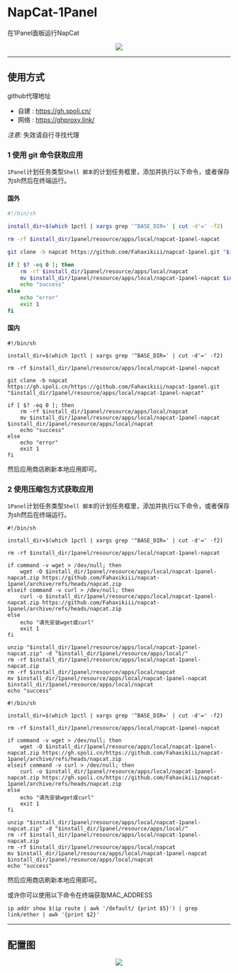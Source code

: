 # NapCat-1Panel
在1Panel面板运行NapCat
<div align="center">
  <img src="https://gh.spoli.cn/https://raw.githubusercontent.com/Fahaxikiii/napcat-1panel/main/img/logo.jpeg"/>
</div>

---

## 使用方式

github代理地址
- 自建 : https://gh.spoli.cn/ 
- 网络 : https://ghproxy.link/

*注意:* 失效请自行寻找代理

### 1 使用 git 命令获取应用

`1Panel`计划任务类型`Shell 脚本`的计划任务框里，添加并执行以下命令，或者保存为sh然后在终端运行。
#### 国外
```bash
#!/bin/sh

install_dir=$(which 1pctl | xargs grep '^BASE_DIR=' | cut -d'=' -f2)

rm -rf $install_dir/1panel/resource/apps/local/napcat-1panel-napcat

git clone -b napcat https://github.com/Fahaxikiii/napcat-1panel.git "$install_dir/1panel/resource/apps/local/napcat-1panel-napcat"

if [ $? -eq 0 ]; then
    rm -rf $install_dir/1panel/resource/apps/local/napcat
    mv $install_dir/1panel/resource/apps/local/napcat-1panel-napcat $install_dir/1panel/resource/apps/local/napcat
    echo "success"
else
    echo "error"
    exit 1
fi
```
#### 国内
```shell
#!/bin/sh

install_dir=$(which 1pctl | xargs grep '^BASE_DIR=' | cut -d'=' -f2)

rm -rf $install_dir/1panel/resource/apps/local/napcat-1panel-napcat

git clone -b napcat https://gh.spoli.cn/https://github.com/Fahaxikiii/napcat-1panel.git "$install_dir/1panel/resource/apps/local/napcat-1panel-napcat"

if [ $? -eq 0 ]; then
    rm -rf $install_dir/1panel/resource/apps/local/napcat
    mv $install_dir/1panel/resource/apps/local/napcat-1panel-napcat $install_dir/1panel/resource/apps/local/napcat
    echo "success"
else
    echo "error"
    exit 1
fi
```
然后应用商店刷新本地应用即可。

### 2 使用压缩包方式获取应用

`1Panel`计划任务类型`Shell 脚本`的计划任务框里，添加并执行以下命令，或者保存为sh然后在终端运行。
```shell
#!/bin/sh

install_dir=$(which 1pctl | xargs grep '^BASE_DIR=' | cut -d'=' -f2)

rm -rf $install_dir/1panel/resource/apps/local/napcat-1panel-napcat

if command -v wget > /dev/null; then
    wget -O $install_dir/1panel/resource/apps/local/napcat-1panel-napcat.zip https://github.com/Fahaxikiii/napcat-1panel/archive/refs/heads/napcat.zip
elseif command -v curl > /dev/null; then
    curl -o $install_dir/1panel/resource/apps/local/napcat-1panel-napcat.zip https://github.com/Fahaxikiii/napcat-1panel/archive/refs/heads/napcat.zip
else
    echo "请先安装wget或curl"
    exit 1
fi

unzip "$install_dir/1panel/resource/apps/local/napcat-1panel-napcat.zip" -d "$install_dir/1panel/resource/apps/local/"
rm -rf $install_dir/1panel/resource/apps/local/napcat-1panel-napcat.zip
rm -rf $install_dir/1panel/resource/apps/local/napcat
mv $install_dir/1panel/resource/apps/local/napcat-1panel-napcat $install_dir/1panel/resource/apps/local/napcat
echo "success"
```
```shell
#!/bin/sh

install_dir=$(which 1pctl | xargs grep '^BASE_DIR=' | cut -d'=' -f2)

rm -rf $install_dir/1panel/resource/apps/local/napcat-1panel-napcat

if command -v wget > /dev/null; then
    wget -O $install_dir/1panel/resource/apps/local/napcat-1panel-napcat.zip https://gh.spoli.cn/https://github.com/Fahaxikiii/napcat-1panel/archive/refs/heads/napcat.zip
elseif command -v curl > /dev/null; then
    curl -o $install_dir/1panel/resource/apps/local/napcat-1panel-napcat.zip https://gh.spoli.cn/https://github.com/Fahaxikiii/napcat-1panel/archive/refs/heads/napcat.zip
else
    echo "请先安装wget或curl"
    exit 1
fi

unzip "$install_dir/1panel/resource/apps/local/napcat-1panel-napcat.zip" -d "$install_dir/1panel/resource/apps/local/"
rm -rf $install_dir/1panel/resource/apps/local/napcat-1panel-napcat.zip
rm -rf $install_dir/1panel/resource/apps/local/napcat
mv $install_dir/1panel/resource/apps/local/napcat-1panel-napcat $install_dir/1panel/resource/apps/local/napcat
echo "success"
```

然后应用商店刷新本地应用即可。

或许你可以使用以下命令在终端获取MAC_ADDRESS
```shell
ip addr show $(ip route | awk '/default/ {print $5}') | grep link/ether | awk '{print $2}'
```
---
## 配置图
<div align="center">
  <img src="https://gh.spoli.cn/https://raw.githubusercontent.com/Fahaxikiii/napcat-1panel/main/img/config.jpeg"/>
</div>
